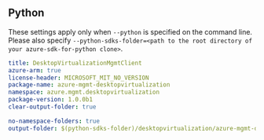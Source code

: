 ## Python

These settings apply only when `--python` is specified on the command line.
Please also specify `--python-sdks-folder=<path to the root directory of your azure-sdk-for-python clone>`.

``` yaml $(python)
title: DesktopVirtualizationMgmtClient
azure-arm: true
license-header: MICROSOFT_MIT_NO_VERSION
package-name: azure-mgmt-desktopvirtualization
namespace: azure.mgmt.desktopvirtualization
package-version: 1.0.0b1
clear-output-folder: true
```

``` yaml $(python)
no-namespace-folders: true
output-folder: $(python-sdks-folder)/desktopvirtualization/azure-mgmt-desktopvirtualization/azure/mgmt/desktopvirtualization
```
